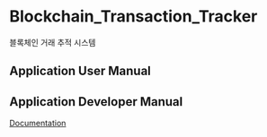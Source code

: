 # Blockchain_Transaction_Tracker
블록체인 거래 추적 시스템

## Application User Manual


## Application Developer Manual
[Documentation](backend/README.md)
